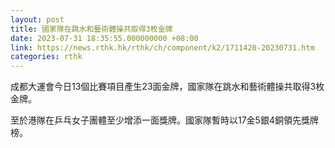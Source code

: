 ```yaml
---
layout: post
title: 國家隊在跳水和藝術體操共取得3枚金牌
date: 2023-07-31 18:35:55.000000000 +08:00
link: https://news.rthk.hk/rthk/ch/component/k2/1711420-20230731.htm
categories: rthk
---
```


成都大運會今日13個比賽項目產生23面金牌，國家隊在跳水和藝術體操共取得3枚金牌。

至於港隊在乒乓女子團體至少增添一面獎牌。國家隊暫時以17金5銀4銅領先獎牌榜。
